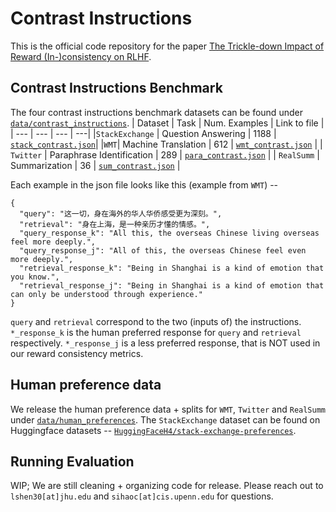 # Contrast Instructions

This is the official code repository for the paper [The Trickle-down Impact of Reward (In-)consistency on RLHF](https://arxiv.org/pdf/2309).

## Contrast Instructions Benchmark
The four contrast instructions benchmark datasets can be found under [`data/contrast_instructions`](https://github.com/shadowkiller33/Contrast-Instruction/tree/master/data/contrast_instructions).
| Dataset | Task | Num. Examples | Link to file |
| --- | --- | --- | ---|
|`StackExchange` | Question Answering | 1188 | [`stack_contrast.json`](https://github.com/shadowkiller33/Contrast-Instruction/blob/master/data/contrast_instructions/stack_contrast.json)|
|`WMT`| Machine Translation | 612 | [`wmt_contrast.json`](https://github.com/shadowkiller33/Contrast-Instruction/blob/master/data/contrast_instructions/wmt_contrast.json) |
| `Twitter` | Paraphrase Identification | 289 | [`para_contrast.json`](https://github.com/shadowkiller33/Contrast-Instruction/blob/master/data/contrast_instructions/para_contrast.json) |
| `RealSumm` | Summarization | 36 | [`sum_contrast.json`](https://github.com/shadowkiller33/Contrast-Instruction/blob/master/data/contrast_instructions/sum_contrast.json) |

Each example in the json file looks like this (example from `WMT`) -- 
```
{
  "query": "这一切，身在海外的华人华侨感受更为深刻。",
  "retrieval": "身在上海，是一种亲历才懂的情感。",
  "query_response_k": "All this, the overseas Chinese living overseas feel more deeply.",
  "query_response_j": "All of this, the overseas Chinese feel even more deeply.",
  "retrieval_response_k": "Being in Shanghai is a kind of emotion that you know.",
  "retrieval_response_j": "Being in Shanghai is a kind of emotion that can only be understood through experience."
}
```
`query` and `retrieval` correspond to the two (inputs of) the instructions. `*_response_k` is the human preferred response for `query` and `retrieval` respectively. `*_response_j` is a less preferred response, that is NOT used in our reward consistency metrics. 

## Human preference data
We release the human preference data + splits for `WMT`, `Twitter` and `RealSumm` under [`data/human_preferences`](https://github.com/shadowkiller33/Contrast-Instruction/tree/master/data/human_preferences). The `StackExchange` dataset can be found on Huggingface datasets -- [`HuggingFaceH4/stack-exchange-preferences`](https://huggingface.co/datasets/HuggingFaceH4/stack-exchange-preferences). 


## Running Evaluation
WIP; We are still cleaning + organizing code for release. Please reach out to `lshen30[at]jhu.edu` and `sihaoc[at]cis.upenn.edu` for questions. 



